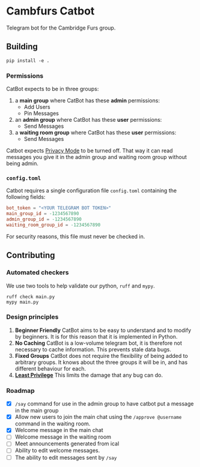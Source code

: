 # Cambfurs Catbot
Telegram bot for the Cambridge Furs group.

## Building
```
pip install -e .
```

### Permissions
CatBot expects to be in three groups:
1) a **main group** where CatBot has these **admin** permissions:
    * Add Users
    * Pin Messages
2) an **admin group** where CatBot has these **user** permissions:
    * Send Messages
3) a **waiting room group** where CatBot has these **user** permissions:
    * Send Messages

Catbot expects [Privacy Mode](https://core.telegram.org/bots/features#privacy-mode) to be turned off.
That way it can read messages you give it in the admin group and waiting room group without being admin.

### `config.toml`
Catbot requires a single configuration file `config.toml` containing the following fields:
```toml
bot_token = "<YOUR TELEGRAM BOT TOKEN>"
main_group_id = -1234567890
admin_group_id = -1234567890
waiting_room_group_id = -1234567890
```
For security reasons, this file must never be checked in.

## Contributing

### Automated checkers
We use two tools to help validate our python, `ruff` and `mypy`.
```
ruff check main.py
mypy main.py
```

### Design principles
1) **Beginner Friendly**
    CatBot aims to be easy to understand and to modify by beginners.
    It is for this reason that it is implemented in Python.
2) **No Caching**
    CatBot is a low-volume telegram bot, it is therefore not necessary to cache information.
    This prevents stale data bugs.
3) **Fixed Groups**
    CatBot does not require the flexibility of being added to arbitrary groups.
    It knows about the three groups it will be in, and has different behaviour for each.
4) **[Least Privilege](https://en.wikipedia.org/wiki/Principle_of_least_privilege)**
    This limits the damage that any bug can do.

### Roadmap
- [x] `/say` command for use in the admin group to have catbot put a message in the main group
- [x] Allow new users to join the main chat using the `/approve @username` command in the waiting room.
- [x] Welcome message in the main chat
- [ ] Welcome message in the waiting room
- [ ] Meet announcements generated from ical
- [ ] Ability to edit welcome messages.
- [ ] The ability to edit messages sent by `/say`
